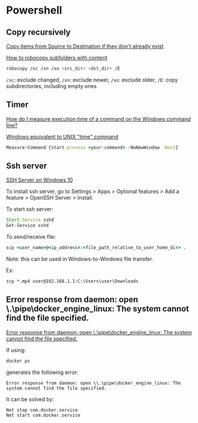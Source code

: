 # Powershell

## Copy recursively

[Copy items from Source to Destination if they don't already exist](https://stackoverflow.com/questions/25916197/copy-items-from-source-to-destination-if-they-dont-already-exist)

[How to robocopy subfolders with content](https://stackoverflow.com/questions/24385239/how-to-robocopy-subfolders-with-content)

```bash
robocopy /xc /xn /xo <src_dir> <dst_dir> /E
```

`/xc`: exclude changed, `/xn`: exclude newer, `/xo`: exclude older, `/E`: copy subdirectories, including empty ones

## Timer
[How do I measure execution time of a command on the Windows command line?](https://stackoverflow.com/questions/673523/how-do-i-measure-execution-time-of-a-command-on-the-windows-command-line)

[Windows equivalent to UNIX "time" command](https://superuser.com/questions/228056/windows-equivalent-to-unix-time-command)

```bat
Measure-Command {start-process <your-command> -NoNewWindow -Wait}
```

## Ssh server

[SSH Server on Windows 10](https://virtualizationreview.com/articles/2020/05/21/ssh-server-on-windows-10.aspx)

To install ssh server, go to Settings > Apps > Optional features > Add a feature > OpenSSH Server > Install.

To start ssh server:
```bat
Start-Service sshd
Get-Service sshd
```

To send/receive file:
```bat
scp <user_name>@<ip_address>:<file_path_relative_to_user_home_dir> .
```

Note: this can be used in Windows-to-Windows file transfer.

Ex:

```bat
scp *.mp4 user@192.168.1.1:C:\Users\user\Downloads
```

## Error response from daemon: open \\.\pipe\docker_engine_linux: The system cannot find the file specified.

[Error response from daemon: open \\.\pipe\docker_engine_linux: The system cannot find the file specified.](https://github.com/docker/for-win/issues/4495)

If using:
```bat
docker ps
```

generates the following error:
```
Error response from daemon: open \\.\pipe\docker_engine_linux: The system cannot find the file specified.
```

It can be solved by:
```bat
Net stop com.docker.service
Net start com.docker.service
```

